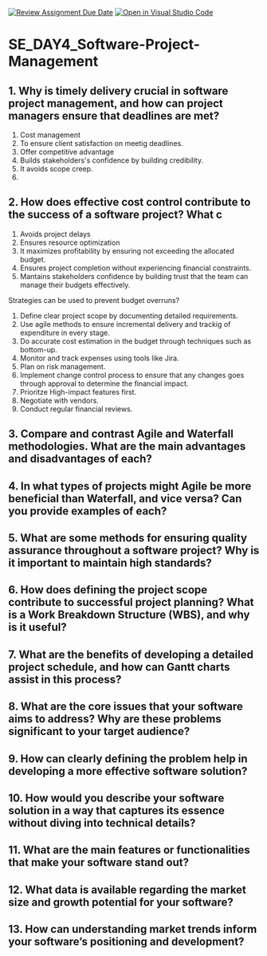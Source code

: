 [![Review Assignment Due Date](https://classroom.github.com/assets/deadline-readme-button-22041afd0340ce965d47ae6ef1cefeee28c7c493a6346c4f15d667ab976d596c.svg)](https://classroom.github.com/a/9pw6JKcu)
[![Open in Visual Studio Code](https://classroom.github.com/assets/open-in-vscode-2e0aaae1b6195c2367325f4f02e2d04e9abb55f0b24a779b69b11b9e10269abc.svg)](https://classroom.github.com/online_ide?assignment_repo_id=18703681&assignment_repo_type=AssignmentRepo)
# SE_DAY4_Software-Project-Management
## 1. Why is timely delivery crucial in software project management, and how can project managers ensure that deadlines are met?
1. Cost management
2. To ensure client satisfaction on meetig deadlines.
3. Offer competitive advantage
4. Builds stakeholders's confidence by building credibility.
5. It avoids scope creep.
6. 
## 2. How does effective cost control contribute to the success of a software project? What c
1. Avoids project delays
2. Ensures resource optimization
3. It maximizes profitability by ensuring not exceeding the allocated budget.
4. Ensures project completion without experiencing financial constraints.
5. Mantains stakeholders confidence by building trust that the team can manage their budgets effectively.

Strategies can be used to prevent budget overruns?
1. Define clear project scope by documenting detailed requirements.
2. Use agile methods to ensure incremental delivery and trackig of expenditure in every stage.
3. Do accurate cost estimation in the budget through techniques such as bottom-up.
4. Monitor and track expenses using tools like Jira.
5. Plan on risk management.
6. Implement change control process to ensure that any changes goes through approval to determine the financial impact.
7. Prioritze High-impact features first.
8. Negotiate with vendors.
9. Conduct regular financial reviews.
    
## 3. Compare and contrast Agile and Waterfall methodologies. What are the main advantages and disadvantages of each?

## 4. In what types of projects might Agile be more beneficial than Waterfall, and vice versa? Can you provide examples of each?
## 5. What are some methods for ensuring quality assurance throughout a software project? Why is it important to maintain high standards?
## 6. How does defining the project scope contribute to successful project planning? What is a Work Breakdown Structure (WBS), and why is it useful?
## 7. What are the benefits of developing a detailed project schedule, and how can Gantt charts assist in this process?
## 8. What are the core issues that your software aims to address? Why are these problems significant to your target audience?
## 9. How can clearly defining the problem help in developing a more effective software solution?
## 10. How would you describe your software solution in a way that captures its essence without diving into technical details?
## 11. What are the main features or functionalities that make your software stand out?
## 12. What data is available regarding the market size and growth potential for your software?
## 13. How can understanding market trends inform your software’s positioning and development?
